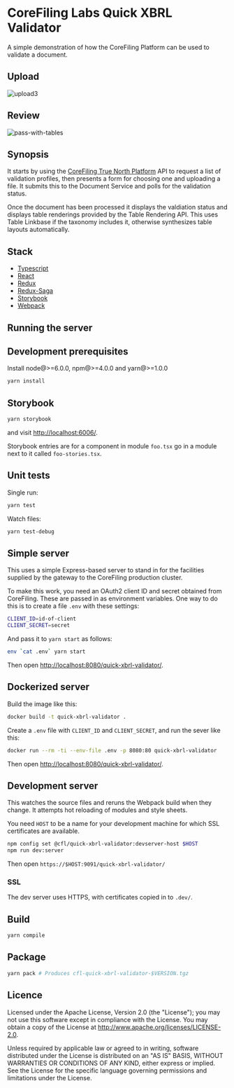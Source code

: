 # CoreFiling Labs Quick XBRL Validator

A simple demonstration of how the CoreFiling Platform can be used to validate a document.

## Upload

![upload3](https://user-images.githubusercontent.com/1489182/31607189-5a9ce7ea-b263-11e7-8233-c394db384606.png)

## Review

![pass-with-tables](https://user-images.githubusercontent.com/1489182/31607196-602adff0-b263-11e7-8846-4f8df0793487.PNG)


## Synopsis

It starts by using the [CoreFiling True North Platform][] API to request a list of validation
profiles, then presents a form for choosing one and uploading a file. It submits this
to the Document Service and polls for the validation status.

Once the document has been processed it displays the valdiation status
and displays table renderings provided by the Table Rendering API.
This uses Table Linkbase if the taxonomy includes it, otherwise
synthesizes table layouts automatically.

  [CoreFiling True North Platform]: https://www.corefiling.com/products/true-north/


## Stack

- [Typescript](https://github.com/Microsoft/TypeScript)
- [React](https://github.com/facebook/react)
- [Redux](http://redux.js.org/)
- [Redux-Saga](https://redux-saga.js.org/)
- [Storybook](https://storybook.js.org)
- [Webpack](https://github.com/webpack/webpack)


## Running the server


## Development prerequisites

Install node@>=6.0.0, npm@>=4.0.0 and yarn@>=1.0.0

```bash
yarn install
```


## Storybook

```bash
yarn storybook
```

and visit <http://localhost:6006/>.

Storybook entries are for a component in module `foo.tsx` go in a module next to it called `foo-stories.tsx`.


## Unit tests

Single run:

```bash
yarn test
```

Watch files:

```bash
yarn test-debug
```

## Simple server

This uses a simple Express-based server to stand in for the facilities supplied
by the gateway to the CoreFiling production cluster.

To make this work, you need an OAuth2 client ID and  secret obtained from
CoreFiling. These are passed in as environment variables. One way to do this is
to create a file `.env` with these settings:

```bash
CLIENT_ID=id-of-client
CLIENT_SECRET=secret
```

And pass it to `yarn start` as follows:

```bash
env `cat .env` yarn start
```

Then open <http://localhost:8080/quick-xbrl-validator/>.


## Dockerized server

Build the image like this:

```bash
docker build -t quick-xbrl-validator .
```

Create a `.env` file with `CLIENT_ID` and `CLIENT_SECRET`, and run the sever
like this:

```bash
docker run --rm -ti --env-file .env -p 8080:80 quick-xbrl-validator
```

Then open <http://localhost:8080/quick-xbrl-validator/>.


## Development server

This watches the source files and reruns the Webpack build when they change.
It attempts hot reloading of modules and style sheets.

You need `HOST` to be a name for your development machine for which SSL certificates are available.

```bash
npm config set @cfl/quick-xbrl-validator:devserver-host $HOST
npm run dev:server
```

Then open `https://$HOST:9091/quick-xbrl-validator/`

### SSL

The dev server uses HTTPS, with certificates copied in to `.dev/`.


## Build

```bash
yarn compile
```


## Package

```bash
yarn pack # Produces cfl-quick-xbrl-validator-$VERSION.tgz
```


## Licence

Licensed under the Apache License, Version 2.0 (the "License");
you may not use this software except in compliance with the License.
You may obtain a copy of the License at <http://www.apache.org/licenses/LICENSE-2.0>.

Unless required by applicable law or agreed to in writing, software
distributed under the License is distributed on an "AS IS" BASIS,
WITHOUT WARRANTIES OR CONDITIONS OF ANY KIND, either express or implied.
See the License for the specific language governing permissions and
limitations under the License.

